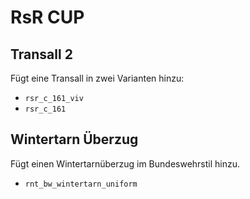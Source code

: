 # RsR CUP

## Transall 2

Fügt eine Transall in zwei Varianten hinzu:

- `rsr_c_161_viv`
- `rsr_c_161`

## Wintertarn Überzug

Fügt einen Wintertarnüberzug im Bundeswehrstil hinzu.

- `rnt_bw_wintertarn_uniform`
